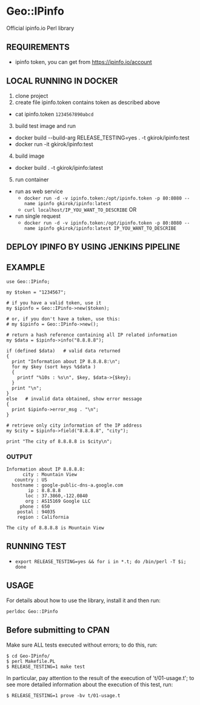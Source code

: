 # Geo::IPinfo

Official ipinfo.io Perl library

## REQUIREMENTS

* ipinfo token, you can get from https://ipinfo.io/account

## LOCAL RUNNING IN DOCKER

1. clone project 
2. create file ipinfo.token contains token as described above
  * cat ipinfo.token
  `1234567890abcd`
3. build test image and run
  * docker build --build-arg RELEASE_TESTING=yes . -t gkirok/ipinfo:test
  * docker run -it gkirok/ipinfo:test
4. build image
  * docker build . -t gkirok/ipinfo:latest
5. run container
  * run as web service
    * `docker run -d -v ipinfo.token:/opt/ipinfo.token -p 80:8080 --name ipinfo gkirok/ipinfo:latest`
    * `curl localhost/IP_YOU_WANT_TO_DESCRIBE`
OR
  * run single request
    * `docker run -d -v ipinfo.token:/opt/ipinfo.token -p 80:8080 --name ipinfo gkirok/ipinfo:latest IP_YOU_WANT_TO_DESCRIBE`

## DEPLOY IPINFO BY USING JENKINS PIPELINE


## EXAMPLE

    use Geo::IPinfo;

    my $token = "1234567";

    # if you have a valid token, use it
    my $ipinfo = Geo::IPinfo->new($token);

    # or, if you don't have a token, use this:
    # my $ipinfo = Geo::IPinfo->new();

    # return a hash reference containing all IP related information
    my $data = $ipinfo->info("8.8.8.8");

    if (defined $data)   # valid data returned
    {
      print "Information about IP 8.8.8.8:\n";
      for my $key (sort keys %$data )
      {
        printf "%10s : %s\n", $key, $data->{$key};
      }
      print "\n";
    }
    else   # invalid data obtained, show error message
    {
      print $ipinfo->error_msg . "\n";
    }

    # retrieve only city information of the IP address
    my $city = $ipinfo->field("8.8.8.8", "city");

    print "The city of 8.8.8.8 is $city\n";

### OUTPUT
    Information about IP 8.8.8.8:
          city : Mountain View
       country : US
      hostname : google-public-dns-a.google.com
            ip : 8.8.8.8
           loc : 37.3860,-122.0840
           org : AS15169 Google LLC
         phone : 650
        postal : 94035
        region : California

    The city of 8.8.8.8 is Mountain View

## RUNNING TEST
* `export RELEASE_TESTING=yes && for i in *.t; do /bin/perl -T $i; done`

## USAGE

For details about how to use the library, install it and then run:

    perldoc Geo::IPinfo


## Before submitting to CPAN

Make sure ALL tests executed without errors; to do this, run:

    $ cd Geo-IPinfo/
    $ perl Makefile.PL
    $ RELEASE_TESTING=1 make test

In particular, pay attention to the result of the execution of 't/01-usage.t'; to see
more detailed information about the execution of this test, run:

    $ RELEASE_TESTING=1 prove -bv t/01-usage.t
